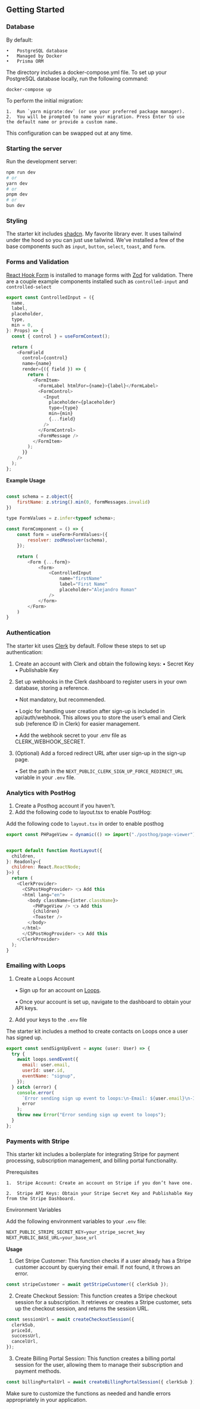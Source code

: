 
## Getting Started

### Database
By default:

	•	PostgreSQL database
	•	Managed by Docker
	•	Prisma ORM

The directory includes a docker-compose.yml file. To set up your PostgreSQL database locally, run the following command:

```base
docker-compose up
```
To perform the initial migration:

	1.	Run `yarn migrate:dev` (or use your preferred package manager).
	2.	You will be prompted to name your migration. Press Enter to use the default name or provide a custom name.

This configuration can be swapped out at any time.

### Starting the server

Run the development server:

```bash
npm run dev
# or
yarn dev
# or
pnpm dev
# or
bun dev
```

### Styling
The starter kit includes [shadcn](https://ui.shadcn.com/). My favorite library ever. It uses tailwind under the hood so you can just use tailwind. We've installed a few of the base components such as `input`, `button`, `select`, `toast`, and `form`.

### Forms and Validation
[React Hook Form](https://react-hook-form.com/) is installed to manage forms with [Zod](https://zod.dev/) for validation. There are a couple example components installed such as `controlled-input` and `controlled-select`

```javascript
export const ControlledInput = ({
  name,
  label,
  placeholder,
  type,
  min = 0,
}: Props) => {
  const { control } = useFormContext();

  return (
    <FormField
      control={control}
      name={name}
      render={({ field }) => {
        return (
          <FormItem>
            <FormLabel htmlFor={name}>{label}</FormLabel>
            <FormControl>
              <Input
                placeholder={placeholder}
                type={type}
                min={min}
                {...field}
              />
            </FormControl>
            <FormMessage />
          </FormItem>
        );
      }}
    />
  );
};

```

**Example Usage**

```javascript

const schema = z.object({
    firstName: z.string().min(0, formMessages.invalid)
})

type FormValues = z.infer<typeof schema>;

const FormComponent = () => {
    const form = useForm<FormValues>({
        resolver: zodResolver(schema),
    });

    return (
        <Form {...form}>
            <form>
                <ControlledInput 
                    name="firstName" 
                    label="First Name" 
                    placeholder="Alejandro Roman"
                />
            </form>
        </Form>
    )
}

```

### Authentication

The starter kit uses [Clerk](https://clerk.com/) by default. Follow these steps to set up authentication:

1.	Create an account with Clerk and obtain the following keys:
	•	Secret Key
	•	Publishable Key
2.	Set up webhooks in the Clerk dashboard to register users in your own database, storing a reference.

	•	Not mandatory, but recommended.

	•	Logic for handling user creation after sign-up is included in api/auth/webhook. This allows you to store the user’s email and Clerk sub (reference ID in Clerk) for easier management.

	•	Add the webhook secret to your .env file as CLERK_WEBHOOK_SECRET.
3.	(Optional) Add a forced redirect URL after user sign-up in the sign-up page.

	•	Set the path in the `NEXT_PUBLIC_CLERK_SIGN_UP_FORCE_REDIRECT_URL` variable in your `.env` file.

### Analytics with PostHog
1.  Create a Posthog account if you haven't.
2.	Add the following code to layout.tsx to enable PostHog:

Add the following code to `layout.tsx` in order to enable posthog

```javascript
export const PHPageView = dynamic(() => import("./posthog/page-viewer")); 👈 Add this


export default function RootLayout({
  children,
}: Readonly<{
  children: React.ReactNode;
}>) {
  return (
    <ClerkProvider>
      <CSPostHogProvider> 👈 Add this
      <html lang="en">
        <body className={inter.className}>
          <PHPageView /> 👈 Add this
          {children}
          <Toaster />
        </body>
      </html>
      </CSPostHogProvider> 👈 Add this
    </ClerkProvider>
  );
}   
```

### Emailing with Loops

1.	Create a Loops Account

	•	Sign up for an account on [Loops](https://loops.so/).

	•	Once your account is set up, navigate to the dashboard to obtain your API keys.

2. Add your keys to the `.env` file

The starter kit includes a method to create contacts on Loops once a user has signed up.

```javascript
export const sendSignUpEvent = async (user: User) => {
  try {
    await loops.sendEvent({
      email: user.email,
      userId: user.id,
      eventName: "signup",
    });
  } catch (error) {
    console.error(
      `Error sending sign up event to loops:\n-Email: ${user.email}\n-ID: ${user.id}`,
      error
    );
    throw new Error("Error sending sign up event to loops");
  }
};
```

### Payments with Stripe

This starter kit includes a boilerplate for integrating Stripe for payment processing, subscription management, and billing portal functionality.

Prerequisites

	1.	Stripe Account: Create an account on Stripe if you don’t have one.

	2.	Stripe API Keys: Obtain your Stripe Secret Key and Publishable Key from the Stripe Dashboard.

Environment Variables

Add the following environment variables to your `.env` file:

```javascript
NEXT_PUBLIC_STRIPE_SECRET_KEY=your_stripe_secret_key
NEXT_PUBLIC_BASE_URL=your_base_url
```

**Usage**

1.	Get Stripe Customer: This function checks if a user already has a Stripe customer account by querying their email. If not found, it throws an error.

```javascript
const stripeCustomer = await getStripeCustomer({ clerkSub });
```

2.	Create Checkout Session: This function creates a Stripe checkout session for a subscription. It retrieves or creates a Stripe customer, sets up the checkout session, and returns the session URL.

```javascript
const sessionUrl = await createCheckoutSession({
  clerkSub,
  priceId,
  successUrl,
  cancelUrl,
});
```

3.	Create Billing Portal Session: This function creates a billing portal session for the user, allowing them to manage their subscription and payment methods.

```javascript
const billingPortalUrl = await createBillingPortalSession({ clerkSub });
```

Make sure to customize the functions as needed and handle errors appropriately in your application.
